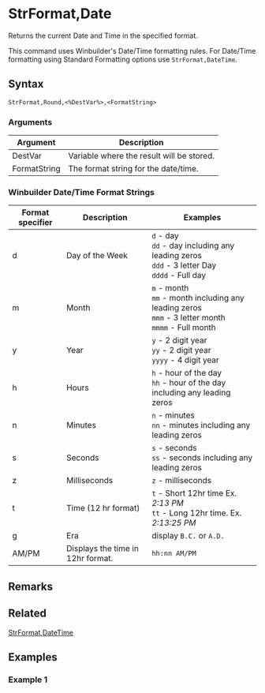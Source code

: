 # StrFormat,Date

Returns the current Date and Time in the specified format.

This command uses Winbuilder's Date/Time formatting rules. For Date/Time formatting using Standard Formatting options use `StrFormat,DateTime`.

## Syntax

```pebakery
StrFormat,Round,<%DestVar%>,<FormatString>
```

### Arguments

| Argument | Description |
| --- | --- |
| DestVar | Variable where the result will be stored. |
| FormatString | The format string for the date/time. |

### Winbuilder Date/Time Format Strings

| Format specifier | Description | Examples |
| --- | --- | --- |
| d | Day of the Week | `d` - day<br/>`dd` - day including any leading zeros<br/>`ddd` - 3 letter Day<br/>`dddd` - Full day |
| m | Month | `m` - month<br/>`mm` - month including any leading zeros<br/>`mmm` - 3 letter month<br/>`mmmm` - Full month |
| y | Year | `y` - 2 digit year<br/>`yy` - 2 digit year<br/>`yyyy` - 4 digit year |
| h | Hours | `h` - hour of the day<br/>`hh` - hour of the day including any leading zeros |
| n | Minutes | `n` - minutes<br/>`nn` - minutes including any leading zeros |
| s | Seconds | `s` - seconds<br/>`ss` - seconds including any leading zeros |
| z | Milliseconds | `z` - milliseconds |
| t | Time (12 hr format) | `t` - Short 12hr time Ex. *2:13 PM*<br/>`tt` - Long 12hr time. Ex. *2:13:25 PM* |
| g | Era | display  `B.C.` or `A.D.` |
| AM/PM | Displays the time in 12hr format. | `hh:nn AM/PM`

## Remarks

## Related

[StrFormat,DateTime](./DateTime.md)

## Examples

### Example 1

```pebakery

```